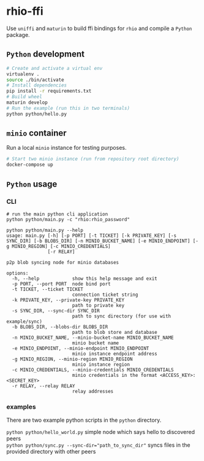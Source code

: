 # rhio-ffi

Use `uniffi` and `maturin` to build ffi bindings for `rhio` and compile a `Python` package.

## `Python` development

```bash
# Create and activate a virtual env
virtualenv .
source ./bin/activate
# Install dependencies
pip install -r requirements.txt
# Build wheel
maturin develop
# Run the example (run this in two terminals)
python python/hello.py
```

## `minio` container

Run a local `minio` instance for testing purposes.

```bash
# Start two minio instance (run from repository root directory)
docker-compose up
```

## `Python` usage

### CLI

```shell
# run the main python cli application
python python/main.py -c "rhio:rhio_password"
```

```shell
python python/main.py --help                                                      
usage: main.py [-h] [-p PORT] [-t TICKET] [-k PRIVATE_KEY] [-s SYNC_DIR] [-b BLOBS_DIR] [-n MINIO_BUCKET_NAME] [-e MINIO_ENDPOINT] [-g MINIO_REGION] [-c MINIO_CREDENTIALS]
               [-r RELAY]

p2p blob syncing node for minio databases

options:
  -h, --help            show this help message and exit
  -p PORT, --port PORT  node bind port
  -t TICKET, --ticket TICKET
                        connection ticket string
  -k PRIVATE_KEY, --private-key PRIVATE_KEY
                        path to private key
  -s SYNC_DIR, --sync-dir SYNC_DIR
                        path to sync directory (for use with example/sync)
  -b BLOBS_DIR, --blobs-dir BLOBS_DIR
                        path to blob store and database
  -n MINIO_BUCKET_NAME, --minio-bucket-name MINIO_BUCKET_NAME
                        minio bucket name
  -e MINIO_ENDPOINT, --minio-endpoint MINIO_ENDPOINT
                        minio instance endpoint address
  -g MINIO_REGION, --minio-region MINIO_REGION
                        minio instance region
  -c MINIO_CREDENTIALS, --minio-credentials MINIO_CREDENTIALS
                        minio credentials in the format <ACCESS_KEY>:<SECRET_KEY>
  -r RELAY, --relay RELAY
                        relay addresses
```

### examples

There are two example python scripts in the `python` directory. 

`python python/hello_world.py` simple node which says hello to discovered peers  
`python python/sync.py --sync-dir="path_to_sync_dir"` syncs files in the provided directory with other peers
